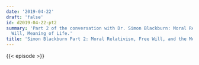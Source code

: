 ```yaml
---
date: '2019-04-22'
draft: 'false'
id: d2019-04-22-pt2
summary: 'Part 2 of the conversation with Dr. Simon Blackburn: Moral Relativism, Free
  Will, Meaning of Life.'
title: 'Simon Blackburn Part 2: Moral Relativism, Free Will, and the Meaning of Life'
---
```

{{< episode >}}
